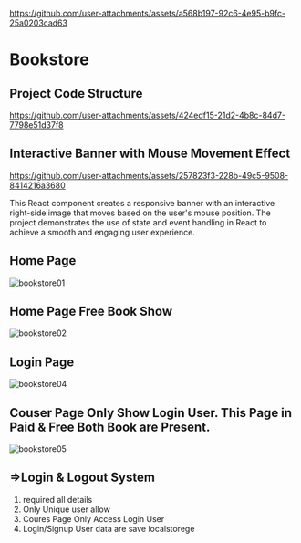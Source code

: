 
https://github.com/user-attachments/assets/a568b197-92c6-4e95-b9fc-25a0203cad63
# Bookstore

## Project Code Structure

https://github.com/user-attachments/assets/424edf15-21d2-4b8c-84d7-7798e51d37f8

## Interactive Banner with Mouse Movement Effect

https://github.com/user-attachments/assets/257823f3-228b-49c5-9508-8414216a3680

This React component creates a responsive banner with an interactive right-side image that moves based on the user's mouse position. The project demonstrates the use of state and event handling in React to achieve a smooth and engaging user experience.

## Home Page

![bookstore01](https://github.com/user-attachments/assets/7d68d2b9-8b7a-4992-bffc-89209666dba1)

## Home Page Free Book Show

![bookstore02](https://github.com/user-attachments/assets/fe34a558-d95a-4627-9757-bb126baf7030)

## Login Page

![bookstore04](https://github.com/user-attachments/assets/2058e0d6-3bef-4f3b-8163-1f41cc123dcb)

## Couser Page Only Show Login User. This Page in Paid & Free Both Book are Present.

![bookstore05](https://github.com/user-attachments/assets/c6adad3d-c79b-460d-a05c-f8c7d73ddb03)

## =>Login & Logout System
  1. required all details
  2. Only Unique user allow
  3. Coures Page Only Access Login User
  4. Login/Signup User data are save localstorege

